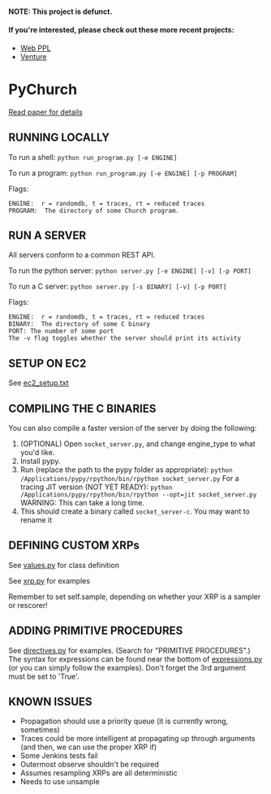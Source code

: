 #### NOTE: This project is defunct.

#### If you're interested, please check out these more recent projects:
- [Web PPL](http://webppl.org/)
- [Venture](http://probcomp.csail.mit.edu/venture/)


# PyChurch

[Read paper for details](papers/MEng%20thesis.pdf)

## RUNNING LOCALLY

To run a shell:
  `python run_program.py [-e ENGINE]`

To run a program:
  `python run_program.py [-e ENGINE] [-p PROGRAM]`

Flags:
```
ENGINE:  r = randomdb, t = traces, rt = reduced traces
PROGRAM:  The directory of some Church program.
```

## RUN A SERVER

All servers conform to a common REST API.

To run the python server:
  `python server.py [-e ENGINE] [-v] [-p PORT]`

To run a C server:
  `python server.py [-s BINARY] [-v] [-p PORT]`

Flags:
```
ENGINE:  r = randomdb, t = traces, rt = reduced traces
BINARY:  The directory of some C binary
PORT: The number of some port
The -v flag toggles whether the server should print its activity
```

## SETUP ON EC2

See [ec2_setup.txt](src/ec2_setup.txt)

## COMPILING THE C BINARIES

You can also compile a faster version of the server by doing the following:

1.  (OPTIONAL) Open `socket_server.py`, and change engine_type to what you'd like.
2.  Install pypy.
3.  Run (replace the path to the pypy folder as appropriate):
        ```python /Applications/pypy/rpython/bin/rpython socket_server.py```
    For a tracing JIT version (NOT YET READY):
        ```python /Applications/pypy/rpython/bin/rpython --opt=jit socket_server.py```
     WARNING:  This can take a long time.
4.  This should create a binary called `socket_server-c`.  You may want to rename it

## DEFINING CUSTOM XRPs

See [values.py](src/engine/values.py) for class definition

See [xrp.py](src/engine/xrp.py) for examples

Remember to set self.sample, depending on whether your XRP is a sampler or rescorer!

## ADDING PRIMITIVE PROCEDURES

See [directives.py](src/engine/directives.py) for examples. (Search for "PRIMITIVE PROCEDURES".)
The syntax for expressions can be found near the bottom of [expressions.py](src/engine/expressions.py) (or you can simply follow the examples).
Don't forget the 3rd argument must be set to 'True'.

## KNOWN ISSUES

- Propagation should use a priority queue (it is currently wrong, sometimes)
- Traces could be more intelligent at propagating up through arguments (and then, we can use the proper XRP if)
- Some Jenkins tests fail
- Outermost observe shouldn't be required
- Assumes resampling XRPs are all deterministic
- Needs to use unsample
